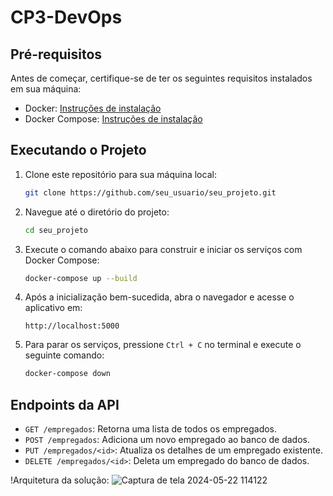 # CP3-DevOps
## Pré-requisitos

Antes de começar, certifique-se de ter os seguintes requisitos instalados em sua máquina:

- Docker: [Instruções de instalação](https://docs.docker.com/get-docker/)
- Docker Compose: [Instruções de instalação](https://docs.docker.com/compose/install/)

## Executando o Projeto

1. Clone este repositório para sua máquina local:

    ```bash
    git clone https://github.com/seu_usuario/seu_projeto.git
    ```

2. Navegue até o diretório do projeto:

    ```bash
    cd seu_projeto
    ```

3. Execute o comando abaixo para construir e iniciar os serviços com Docker Compose:

    ```bash
    docker-compose up --build
    ```

4. Após a inicialização bem-sucedida, abra o navegador e acesse o aplicativo em:

    ```
    http://localhost:5000
    ```

5. Para parar os serviços, pressione `Ctrl + C` no terminal e execute o seguinte comando:

    ```bash
    docker-compose down
    ```

## Endpoints da API

- `GET /empregados`: Retorna uma lista de todos os empregados.
- `POST /empregados`: Adiciona um novo empregado ao banco de dados.
- `PUT /empregados/<id>`: Atualiza os detalhes de um empregado existente.
- `DELETE /empregados/<id>`: Deleta um empregado do banco de dados.


!Arquitetura da solução:
![Captura de tela 2024-05-22 114122](https://github.com/PauloLuchini/CP3-DevOps/assets/126570230/8297c793-ccdf-4438-947d-ad9c0432a479)
